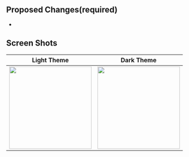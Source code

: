## Proposed Changes(required)

-

## Screen Shots

|       Light Theme        |        Dark Theme        |
| :----------------------: | :----------------------: |
| <img src="" width="220"> | <img src="" width="220"> |
